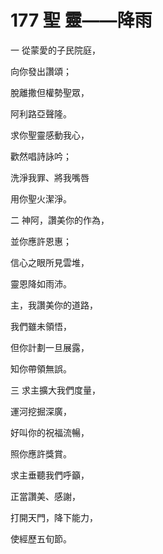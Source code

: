 # 177 聖 靈——降雨

一 從蒙愛的子民院庭，

向你發出讚頌；

脫離撒但權勢聖眾，

阿利路亞聲隆。

求你聖靈感動我心，

歡然唱詩詠吟；

洗淨我罪、將我嘴唇

用你聖火潔淨。

二 神阿，讚美你的作為，

並你應許恩惠；

信心之眼所見雲堆，

靈恩降如雨沛。

主，我讚美你的道路，

我們雖未領悟，

但你計劃一旦展露，

知你帶領無誤。

三 求主擴大我們度量，

運河挖掘深廣，

好叫你的祝福流暢，

照你應許獎賞。

求主垂聽我們呼籲，

正當讚美、感謝，

打開天門，降下能力，

使經歷五旬節。

